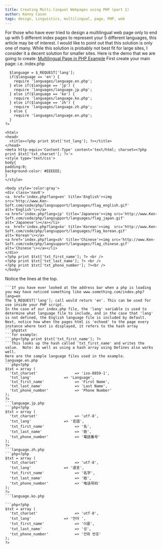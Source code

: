 ```yaml
---
title: Creating Multi-lingual Webpages using PHP (part 1)
author: Kenny Cason
tags: design, Linguistics, multilingual, page, PHP, web
---
```


For those who have ever tried to design a multilingual web page only to end up with 5 different index pages to represent your 5 different languages, this article may be of interest. I would like to point out that this solution is only one of many. While this solution is probably not best fit for large sites, I consider it a decent solution for smaller sites.
Here is the demo that we are going to create:
<a href="/code/php/langsupport/index.php" target="_blank">Multilingual Page in PHP Example</a>
First create your main page: i.e. index.php

```c<?php
  $language = $_REQUEST['lang']; 
  if($language == 'en') {
    require 'languages/language.en.php';  
  } else if($language == 'jp') {
    require 'languages/language.jp.php';
  } else if($language == 'ko') {
    require 'languages/language.ko.php';
  } else if($language == 'zh') {
    require 'languages/language.zh.php';
  } else {
    require 'languages/language.en.php';  
  }
?>	  

<html>
<head>
  <title><?php print $txt['txt_lang']; ?></title>
</head>
<meta http-equiv='Content-Type' content='text/html; charset=<?php print $txt['txt_charset']; ?>'>
<style type='text/css'>
body{
padding:0;
background-color: #EEEEEE;
}
</style>

<body style='color:gray'>
<div class='nav0'>
<a  href='index.php?lang=en' title='English'><img  src='http://www.Ken-Soft.com/code/php/langsupport/languages/flag_english.gif' alt='English'\></a>
<a href='index.php?lang=jp' title='Japanese'><img src='http://www.Ken-Soft.com/code/php/langsupport/languages/flag_japan.gif' alt='Japanese'\></a></li>
<a  href='index.php?lang=ko' title='Korean'><img  src='http://www.Ken-Soft.com/code/php/langsupport/languages/flag_korean.gif' alt='Korean'\></a>
<a href='index.php?lang=zh' title='Chinese'><img src='http://www.Ken-Soft.com/code/php/langsupport/languages/flag_chinese.gif' alt='Chinese'\></a></li>
</div>	
<?php print $txt['txt_first_name']; ?> <br />
<?php print $txt['txt_last_name']; ?> <br />
<?php print $txt['txt_phone_number']; ?><br />
</body>
```

Notice the lines at the top.

```php$language = $_REQUEST['lang'];
```If you have ever looked at the address bar when a php is loading you may have noticed something like www.something.com/index.php?lang=en
The $_REQUEST['lang']; call would return 'en'. This can be used for use inside your PHP script.
In the case of our index.php file, the 'lang' variable is used to determine what language file to include, and in the case that 'lang' is not defined, the English language file is included by default.
Next, notice how when the pages html is 'echoed' to the page every instance where text is displayed, it refers to the hash array
```php$txt
```for example:
```php<?php print $txt['txt_first_name']; ?>
```This looks up the hash called 'txt_first_name' and writes the value.  Note: As well as using a hash array using Defines also works well.
Here are the sample language files used in the example.
language.en.php
```php<?php
$txt = array (
  'txt_charset'                 => 'iso-8859-1',
  'txt_lang'               => 'Language',
  'txt_first_name'              => 'First Name',
  'txt_last_name'               => 'Last Name',
  'txt_phone_number'            => 'Phone Number'
);
?>
```language.jp.php
```php<?php
$txt = array (
  'txt_charset'                 => 'utf-8',
  'txt_lang'               => '言語',
  'txt_first_name'              => '名',
  'txt_last_name'               => '姓',
  'txt_phone_number'            => '電話番号'
);
?>
```language.zh.php
```php<?php
$txt = array (
  'txt_charset'                 => 'utf-8',
  'txt_lang'               => '语言',
  'txt_first_name'              => '名字',
  'txt_last_name'               => '姓',
  'txt_phone_number'            => '电话号码'
);
?>
```language.ko.php

```php<?php
$txt = array (
  'txt_charset'                 => 'utf-8',
  'txt_lang'               => '언어 ',
  'txt_first_name'              => '이름',
  'txt_last_name'               => '성',
  'txt_phone_number'            => '전화 번호'
);
?>
```